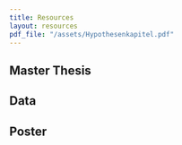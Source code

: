 ```yaml
---
title: Resources
layout: resources
pdf_file: "/assets/Hypothesenkapitel.pdf"
---
```


## Master Thesis

## Data

## Poster


